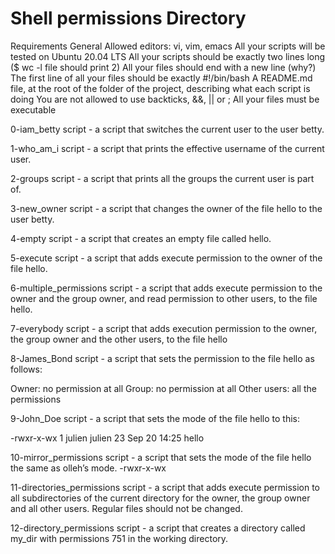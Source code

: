# Shell permissions Directory

Requirements
General
Allowed editors: vi, vim, emacs
All your scripts will be tested on Ubuntu 20.04 LTS
All your scripts should be exactly two lines long ($ wc -l file should print 2)
All your files should end with a new line (why?)
The first line of all your files should be exactly #!/bin/bash
A README.md file, at the root of the folder of the project, describing what each script is doing
You are not allowed to use backticks, &&, || or ;
All your files must be executable


0-iam_betty script - a script that switches the current user to the user betty.

1-who_am_i script - a script that prints the effective username of the current user.

2-groups script - a script that prints all the groups the current user is part of.

3-new_owner script -  a script that changes the owner of the file hello to the user betty.

4-empty script - a script that creates an empty file called hello.

5-execute script - a script that adds execute permission to the owner of the file hello.

6-multiple_permissions script - a script that adds execute permission to the owner and the group owner, and read permission to other users, to the file hello.

7-everybody script - a script that adds execution permission to the owner, the group owner and the other users, to the file hello

8-James_Bond script -  a script that sets the permission to the file hello as follows:

Owner: no permission at all
Group: no permission at all
Other users: all the permissions

9-John_Doe script - a script that sets the mode of the file hello to this:

-rwxr-x-wx 1 julien julien 23 Sep 20 14:25 hello

10-mirror_permissions script - a script that sets the mode of the file hello the same as olleh’s mode. -rwxr-x-wx

11-directories_permissions script - a script that adds execute permission to all subdirectories of the current directory for the owner, the group owner and all other users. Regular files should not be changed.

12-directory_permissions script - a script that creates a directory called my_dir with permissions 751 in the working directory.
